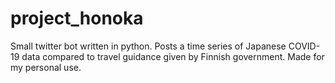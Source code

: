 # project_honoka
 Small twitter bot written in python. Posts a time series of Japanese COVID-19 data compared to travel guidance given by Finnish government. Made for my personal use. 
